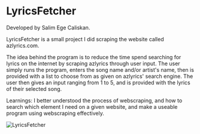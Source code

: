 # LyricsFetcher

Developed by Salim Ege Caliskan.

LyricsFetcher is a small project I did scraping the website called azlyrics.com.

The idea behind the program is to reduce the time spend searching for lyrics on the internet by scraping azlyrics through user input.
The user simply runs the program, enters the song name and/or artist's name, then is provided with a list to choose from as given on azlyrics' search engine.
The user then gives an input ranging from 1 to 5, and is provided with the lyrics of their selected song.

Learnings: I better understood the process of webscraping, and how to search which element I need on a given website, and make a useable program using webscraping effectively.

![LyricsFetcher](https://user-images.githubusercontent.com/87648450/131055755-a1181456-5898-446d-8449-c2a24d19f268.PNG)
